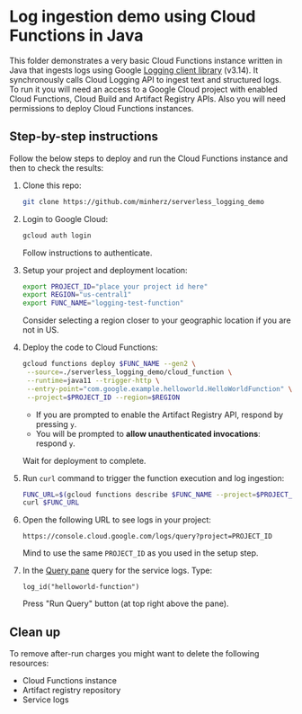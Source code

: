 # Log ingestion demo using Cloud Functions in Java

This folder demonstrates a very basic Cloud Functions instance written in Java that ingests logs using Google [Logging client library][1] (v3.14).
It synchronously calls Cloud Logging API to ingest text and structured logs.
To run it you will need an access to a Google Cloud project with enabled Cloud Functions, Cloud Build and Artifact Registry APIs.
Also you will need permissions to deploy Cloud Functions instances.

## Step-by-step instructions

Follow the below steps to deploy and run the Cloud Functions instance and then to check the results:

1. Clone this repo:

   ```bash
   git clone https://github.com/minherz/serverless_logging_demo
   ```

1. Login to Google Cloud:

   ```bash
   gcloud auth login
   ```

   Follow instructions to authenticate.

1. Setup your project and deployment location:

   ```bash
   export PROJECT_ID="place your project id here"
   export REGION="us-central1"
   export FUNC_NAME="logging-test-function"
   ```

   Consider selecting a region closer to your geographic location if you are not in US.

1. Deploy the code to Cloud Functions:

   ```bash
   gcloud functions deploy $FUNC_NAME --gen2 \
    --source=./serverless_logging_demo/cloud_function \
    --runtime=java11 --trigger-http \
    --entry-point="com.google.example.helloworld.HelloWorldFunction" \
    --project=$PROJECT_ID --region=$REGION
   ```

   * If you are prompted to enable the Artifact Registry API, respond by pressing `y`.
   * You will be prompted to **allow unauthenticated invocations**: respond `y`.

   Wait for deployment to complete.

1. Run `curl` command to trigger the function execution and log ingestion:

   ```bash
   FUNC_URL=$(gcloud functions describe $FUNC_NAME --project=$PROJECT_ID --format="value(httpsTrigger.url)")
   curl $FUNC_URL 
   ```

1. Open the following URL to see logs in your project:

   ```terminal
   https://console.cloud.google.com/logs/query?project=PROJECT_ID
   ```

   Mind to use the same `PROJECT_ID` as you used in the setup step.

1. In the [Query pane][2] query for the service logs. Type:

   ```terminal
   log_id("helloworld-function")
   ```

   Press "Run Query" button (at top right above the pane).

## Clean up

To remove after-run charges you might want to delete the following resources:

* Cloud Functions instance
* Artifact registry repository
* Service logs

[1]: https://cloud.google.com/logging/docs/reference/libraries
[2]: https://cloud.google.com/logging/docs/view/logs-explorer-interface#query-builder
